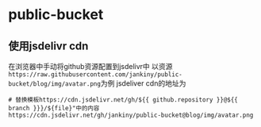 # public-bucket

## 使用jsdelivr cdn

在浏览器中手动将github资源配置到jsdelivr中
以资源`https://raw.githubusercontent.com/jankiny/public-bucket/blog/img/avatar.png`为例
jsdeliver cdn的地址为
```url
# 替换模板https://cdn.jsdelivr.net/gh/${{ github.repository }}@${{ branch }}}/${file}"中的内容
https://cdn.jsdelivr.net/gh/jankiny/public-bucket@blog/img/avatar.png
```
